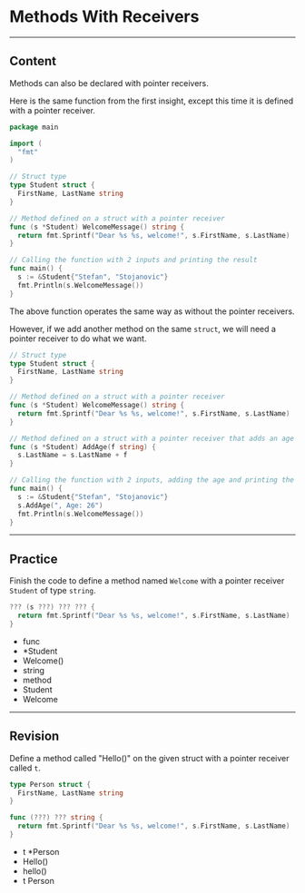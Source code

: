 ﻿---
author: Stefan-Stojanovic

aspects:
  - workout

type: normal

category: how to

---

# Methods With Receivers

---
## Content

Methods can also be declared with pointer receivers.

Here is the same function from the first insight, except this time it is defined with a pointer receiver.

```go
package main

import (
  "fmt"
)

// Struct type
type Student struct {
  FirstName, LastName string
}

// Method defined on a struct with a pointer receiver
func (s *Student) WelcomeMessage() string {
  return fmt.Sprintf("Dear %s %s, welcome!", s.FirstName, s.LastName)
}

// Calling the function with 2 inputs and printing the result
func main() {
  s := &Student{"Stefan", "Stojanovic"}
  fmt.Println(s.WelcomeMessage())
}
```

The above function operates the same way as without the pointer receivers. 

However, if we add another method on the same `struct`, we will need a pointer receiver to do what we want.

```go
// Struct type
type Student struct {
  FirstName, LastName string
}

// Method defined on a struct with a pointer receiver
func (s *Student) WelcomeMessage() string {
  return fmt.Sprintf("Dear %s %s, welcome!", s.FirstName, s.LastName)
}

// Method defined on a struct with a pointer receiver that adds an age after the last name
func (s *Student) AddAge(f string) {
  s.LastName = s.LastName + f
}

// Calling the function with 2 inputs, adding the age and printing the result
func main() {
  s := &Student{"Stefan", "Stojanovic"}
  s.AddAge(", Age: 26")
  fmt.Println(s.WelcomeMessage())
}
```

---
## Practice

Finish the code to define a method named `Welcome` with a pointer receiver `Student` of type `string`.

```go
??? (s ???) ??? ??? {
  return fmt.Sprintf("Dear %s %s, welcome!", s.FirstName, s.LastName)
}
```

- func
- *Student
- Welcome()
- string
- method
- Student
- Welcome

---
## Revision

Define a method called "Hello()" on the given struct with a pointer receiver called `t`.

```go
type Person struct {
  FirstName, LastName string
}

func (???) ??? string {
  return fmt.Sprintf("Dear %s %s, welcome!", s.FirstName, s.LastName)
}
```
- t *Person
- Hello()
- hello()
- t Person
